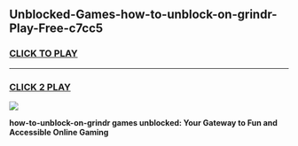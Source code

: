 
## Unblocked-Games-how-to-unblock-on-grindr-Play-Free-c7cc5
<h3>
<a href="https://premium76.site?title=how-to-unblock-on-grindr&ref=21A">CLICK TO PLAY</a></h3>
<hr>

<h3>
<a href="https://premium76.site?title=how-to-unblock-on-grindr&ref=21A">CLICK 2 PLAY</a>
  
</h3>

<a href="https://premium76.site?title=how-to-unblock-on-grindr&ref=21A"><img src="https://clearcache.store/games.png"></a>


**how-to-unblock-on-grindr games unblocked: Your Gateway to Fun and Accessible Online Gaming**

